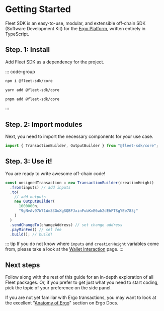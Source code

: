 # Getting Started

Fleet SDK is an easy-to-use, modular, and extensible off-chain SDK (Software Development Kit) for the [Ergo Platform](https://ergoplatform.org/en/), written entirely in TypeScript.

## Step. 1: Install

Add Fleet SDK as a dependency for the project.

::: code-group

```bash [NPM]
npm i @fleet-sdk/core
```

```bash [Yarn]
yarn add @fleet-sdk/core
```

```bash [pnpm]
pnpm add @fleet-sdk/core
```

:::

## Step. 2: Import modules

Next, you need to import the necessary components for your use case.

```ts
import { TransactionBuilder, OutputBuilder } from "@fleet-sdk/core";
```

## Step. 3: Use it!

You are ready to write awesome off-chain code!

```ts
const unsignedTransaction = new TransactionBuilder(creationHeight)
  .from(inputs) // add inputs
  .to(
    // add outputs
    new OutputBuilder(
      1000000n,
      "9gNvAv97W71Wm33GoXgSQBFJxinFubKvE6wh2dEhFTSgYEe783j"
    )
  )
  .sendChangeTo(changeAddress) // set change address
  .payMinFee() // set fee
  .build(); // build!
```

::: tip
If you do not know where `inputs` and `creationHeight` variables come from, please take a look at the [Wallet Interaction](/wallet-interaction.md) page.
:::

## Next steps

Follow along with the rest of this guide for an in-depth exploration of all Fleet packages. Or, if you prefer to get just what you need to start coding, pick the topic of your preference on the side panel.

If you are not yet familiar with Ergo transactions, you may want to look at the excellent "[Anatomy of Ergo](https://docs.ergoplatform.com/dev/data-model/box/)" section on Ergo Docs.
